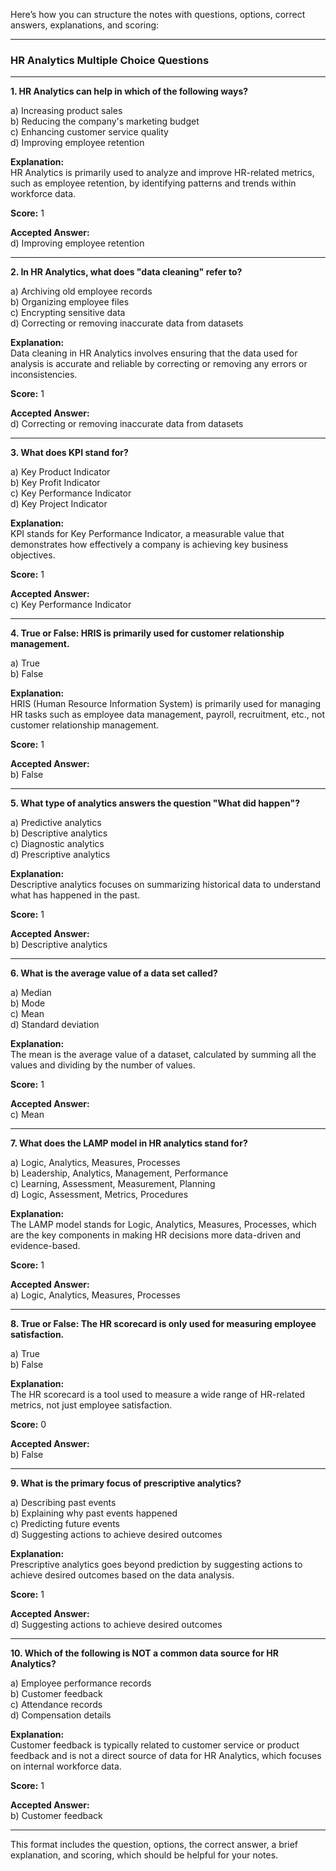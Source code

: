 Here’s how you can structure the notes with questions, options, correct answers, explanations, and scoring:

---

### HR Analytics Multiple Choice Questions

---

**1. HR Analytics can help in which of the following ways?**

a) Increasing product sales  
b) Reducing the company's marketing budget  
c) Enhancing customer service quality  
d) Improving employee retention  

**Explanation:**  
HR Analytics is primarily used to analyze and improve HR-related metrics, such as employee retention, by identifying patterns and trends within workforce data.

**Score:** 1

**Accepted Answer:**  
d) Improving employee retention

---

**2. In HR Analytics, what does "data cleaning" refer to?**

a) Archiving old employee records  
b) Organizing employee files  
c) Encrypting sensitive data  
d) Correcting or removing inaccurate data from datasets  

**Explanation:**  
Data cleaning in HR Analytics involves ensuring that the data used for analysis is accurate and reliable by correcting or removing any errors or inconsistencies.

**Score:** 1

**Accepted Answer:**  
d) Correcting or removing inaccurate data from datasets

---

**3. What does KPI stand for?**

a) Key Product Indicator  
b) Key Profit Indicator  
c) Key Performance Indicator  
d) Key Project Indicator  

**Explanation:**  
KPI stands for Key Performance Indicator, a measurable value that demonstrates how effectively a company is achieving key business objectives.

**Score:** 1

**Accepted Answer:**  
c) Key Performance Indicator

---

**4. True or False: HRIS is primarily used for customer relationship management.**

a) True  
b) False  

**Explanation:**  
HRIS (Human Resource Information System) is primarily used for managing HR tasks such as employee data management, payroll, recruitment, etc., not customer relationship management.

**Score:** 1

**Accepted Answer:**  
b) False

---

**5. What type of analytics answers the question "What did happen"?**

a) Predictive analytics  
b) Descriptive analytics  
c) Diagnostic analytics  
d) Prescriptive analytics  

**Explanation:**  
Descriptive analytics focuses on summarizing historical data to understand what has happened in the past.

**Score:** 1

**Accepted Answer:**  
b) Descriptive analytics

---

**6. What is the average value of a data set called?**

a) Median  
b) Mode  
c) Mean  
d) Standard deviation  

**Explanation:**  
The mean is the average value of a dataset, calculated by summing all the values and dividing by the number of values.

**Score:** 1

**Accepted Answer:**  
c) Mean

---

**7. What does the LAMP model in HR analytics stand for?**

a) Logic, Analytics, Measures, Processes  
b) Leadership, Analytics, Management, Performance  
c) Learning, Assessment, Measurement, Planning  
d) Logic, Assessment, Metrics, Procedures  

**Explanation:**  
The LAMP model stands for Logic, Analytics, Measures, Processes, which are the key components in making HR decisions more data-driven and evidence-based.

**Score:** 1

**Accepted Answer:**  
a) Logic, Analytics, Measures, Processes

---

**8. True or False: The HR scorecard is only used for measuring employee satisfaction.**

a) True  
b) False  

**Explanation:**  
The HR scorecard is a tool used to measure a wide range of HR-related metrics, not just employee satisfaction.

**Score:** 0

**Accepted Answer:**  
b) False

---

**9. What is the primary focus of prescriptive analytics?**

a) Describing past events  
b) Explaining why past events happened  
c) Predicting future events  
d) Suggesting actions to achieve desired outcomes  

**Explanation:**  
Prescriptive analytics goes beyond prediction by suggesting actions to achieve desired outcomes based on the data analysis.

**Score:** 1

**Accepted Answer:**  
d) Suggesting actions to achieve desired outcomes

---

**10. Which of the following is NOT a common data source for HR Analytics?**

a) Employee performance records  
b) Customer feedback  
c) Attendance records  
d) Compensation details  

**Explanation:**  
Customer feedback is typically related to customer service or product feedback and is not a direct source of data for HR Analytics, which focuses on internal workforce data.

**Score:** 1

**Accepted Answer:**  
b) Customer feedback

---

This format includes the question, options, the correct answer, a brief explanation, and scoring, which should be helpful for your notes.
